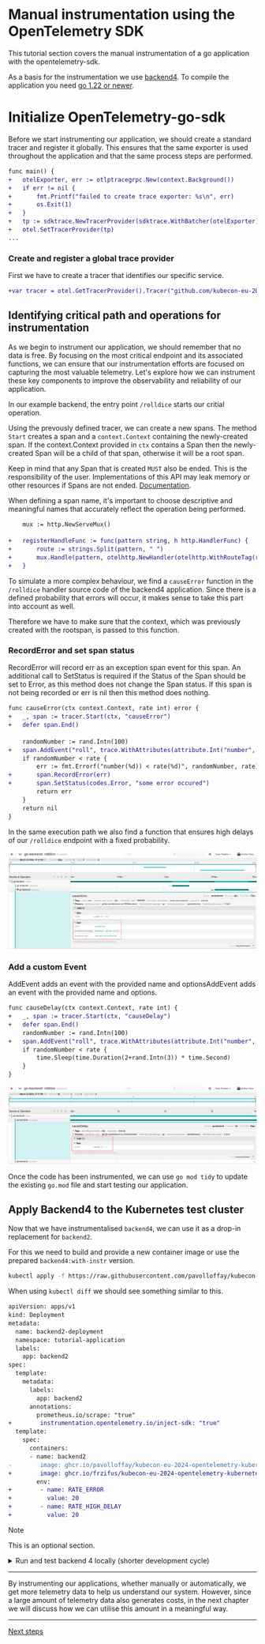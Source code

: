 # Manual instrumentation using the OpenTelemetry SDK

This tutorial section covers the manual instrumentation of a go application with the opentelemetry-sdk.

As a basis for the instrumentation we use [backend4](./app/backend4/main.go). To compile the application you need [go 1.22 or newer](https://go.dev/doc/install).

# Initialize OpenTelemetry-go-sdk

Before we start instrumenting our application, we should create a standard tracer and register it globally. This ensures that the same exporter is used throughout the application and that the same process steps are performed.

```diff
func main() {
+	otelExporter, err := otlptracegrpc.New(context.Background())
+	if err != nil {
+		fmt.Printf("failed to create trace exporter: %s\n", err)
+		os.Exit(1)
+	}
+	tp := sdktrace.NewTracerProvider(sdktrace.WithBatcher(otelExporter))
+	otel.SetTracerProvider(tp)
...
```


### Create and register a global trace provider

First we have to create a tracer that identifies our specific service.

```diff
+var tracer = otel.GetTracerProvider().Tracer("github.com/kubecon-eu-2024/backend")
```

## Identifying critical path and operations for instrumentation

As we begin to instrument our application, we should remember that no data is free. By focusing on the most critical endpoint and its associated functions, we can ensure that our instrumentation efforts are focused on capturing the most valuable telemetry. Let's explore how we can instrument these key components to improve the observability and reliability of our application.

In our example backend, the entry point `/rolldice` starts our critial operation.

Using the prevously defined tracer, we can create a new spans. The method `Start` creates a span and a `context.Context` containing the newly-created span. If the context.Context provided in `ctx` contains a Span then the newly-created Span will be a child of that span, otherwise it will be a root span.

Keep in mind that any Span that is created `MUST` also be ended. This is the responsibility of the user. Implementations of this API may leak memory or other resources if Spans are not ended. [Documentation](https://pkg.go.dev/go.opentelemetry.io/otel/trace#Tracer).

When defining a span name, it's important to choose descriptive and meaningful names that accurately reflect the operation being performed.

```diff
	mux := http.NewServeMux()

+	registerHandleFunc := func(pattern string, h http.HandlerFunc) {
+		route := strings.Split(pattern, " ")
+		mux.Handle(pattern, otelhttp.NewHandler(otelhttp.WithRouteTag(route[len(route)-1], h), pattern))
+	}
```

To simulate a more complex behaviour, we find a `causeError` function in the `/rolldice` handler source code of the backend4 application. Since there is a defined probability that errors will occur, it makes sense to take this part into account as well.

Therefore we have to make sure that the context, which was previously created with the rootspan, is passed to this function. 

### RecordError and set span status

RecordError will record err as an exception span event for this span. An additional call to SetStatus is required if the Status of the Span should be set to Error, as this method does not change the Span status. If this span is not being recorded or err is nil then this method does nothing.

```diff
func causeError(ctx context.Context, rate int) error {
+	_, span := tracer.Start(ctx, "causeError")
+	defer span.End()

	randomNumber := rand.Intn(100)
+	span.AddEvent("roll", trace.WithAttributes(attribute.Int("number", randomNumber)))
	if randomNumber < rate {
		err := fmt.Errorf("number(%d)) < rate(%d)", randomNumber, rate)
+		span.RecordError(err)
+		span.SetStatus(codes.Error, "some error occured")
		return err
	}
	return nil
}
```

In the same execution path we also find a function that ensures high delays of our `/rolldice` endpoint with a fixed probability.

![OpenTelemetry-SDK Error](images/rolldice-error.png)

### Add a custom Event

AddEvent adds an event with the provided name and optionsAddEvent adds an event with the provided name and options.

```diff
func causeDelay(ctx context.Context, rate int) {
+	_, span := tracer.Start(ctx, "causeDelay")
+	defer span.End()
	randomNumber := rand.Intn(100)
+	span.AddEvent("roll", trace.WithAttributes(attribute.Int("number", randomNumber)))
	if randomNumber < rate {
		time.Sleep(time.Duration(2+rand.Intn(3)) * time.Second)
	}
}
```

![OpenTelemetry-SDK Event](images/rolldice-delay.png)

Once the code has been instrumented, we can use `go mod tidy` to update the existing `go.mod` file and start testing our application.

## Apply Backend4 to the Kubernetes test cluster

Now that we have instrumentalised `backend4`, we can use it as a drop-in replacement for `backend2`.

For this we need to build and provide a new container image or use the prepared `backend4:with-instr` version.

```bash
kubectl apply -f https://raw.githubusercontent.com/pavolloffay/kubecon-eu-2024-opentelemetry-kubernetes-tracing-tutorial/main/app/instrumentation-replace-backend2.yaml
```

When using `kubectl diff` we should see something similar to this.

```diff
apiVersion: apps/v1
kind: Deployment
metadata:
  name: backend2-deployment
  namespace: tutorial-application
  labels:
    app: backend2
spec:
  template:
    metadata:
      labels:
        app: backend2
      annotations:
        prometheus.io/scrape: "true"
+        instrumentation.opentelemetry.io/inject-sdk: "true"
  template:
    spec:
      containers:
      - name: backend2
-        image: ghcr.io/pavolloffay/kubecon-eu-2024-opentelemetry-kubernetes-tracing-tutorial-backend2:latest
+        image: ghcr.io/frzifus/kubecon-eu-2024-opentelemetry-kubernetes-tracing-tutorial-backend4:with-instr
        env:
+        - name: RATE_ERROR
+          value: 20
+        - name: RATE_HIGH_DELAY
+          value: 20
```

> [!NOTE]  
> This is an optional section.

<details>

<summary>Run and test backend 4 locally (shorter development cycle)</summary>

## Configuring an OTLP exporter and setting the endpoint

To get quick feedback, we can run a Jaeger instance locally and point our application at it. Jaeger all-in-one will make this easy.

```bash
docker run --rm -it -p 127.0.0.1:4317:4317 -p 127.0.0.1:16686:16686 -e COLLECTOR_OTLP_ENABLED=true -e LOG_LEVEL=debug  jaegertracing/all-in-one:latest
```

Now we can configure our application with a specific `RATE_ERROR` and `RATE_DELAY` in `%`. This indicates how many traces should be delayed and/or cause an error.

Finally we need to configure the OpenTelemetry-SDK, by default we can use common environment variables. [Documentation](https://opentelemetry.io/docs/languages/sdk-configuration/)

```bash
OTEL_EXPORTER_OTLP_ENDPOINT=http://localhost:4317 OTEL_SERVICE_NAME=go-backend RATE_ERROR=20 RATE_HIGH_DELAY=20 go run main.go
```

</details>

---

By instrumenting our applications, whether manually or automatically, we get more telemetry data to help us understand our system. However, since a large amount of telemetry data also generates costs, in the next chapter we will discuss how we can utilise this amount in a meaningful way. 

---

[Next steps](./05-sampling.md)
